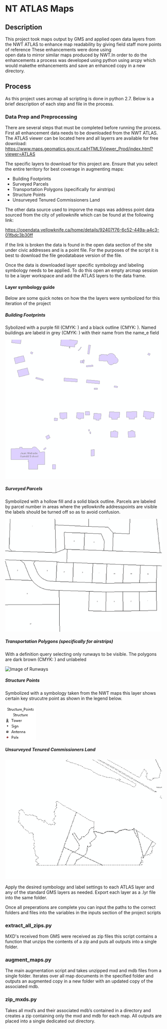 # NT ATLAS Maps

## Description

This project took maps output by GMS and applied open data layers from the NWT ATLAS to enhance
map readability by giving field staff more points of reference These enhancements were done using  
open data to mirror similar maps produced by NWT.In order to do the enhancements a process was 
developed using python using arcpy which would makethe enhancements and save an enhanced copy 
in a new directory.

## Process

As this project uses arcmap all scripting is done in python 2.7. Below is a brief description of each step
and file in the process.

### Data Prep and Preprocessing

There are several steps that must be completed before running the process. First all enhancement data
needs to be downloaded from the NWT ATLAS. The ATLAS viewer can be located here and all layerrs are available 
for free download: https://www.maps.geomatics.gov.nt.ca/HTML5Viewer_Prod/index.html?viewer=ATLAS  

The specific layers to download for this project are. Ensure that you select the entire territory for best
coverage in augmenting maps:
    
- Building Footprints
- Surveyed Parcels
- Transportation Polygons (specifically for airstrips)
- Structure Points
- Unsurveyed Tenured Commissioners Land

The other data source used to imporve the maps was address point data sourced from the city of yellowknife
which can be found at the following link: 

https://opendata.yellowknife.ca/home/details/92407f76-6c52-449a-a4c3-01fbdc3b30ff

if the link is broken the data is found in the open data section of the site under civic addresses and is a
point file. For the purposes of the script it is best to download the file geodatabase version of the file.

Once the data is downloaded layer specific symbology and labeling symbology needs to be applied. To do this 
open an empty arcmap session to be a layer workspace and add the ATLAS layers to the data frame.

#### Layer symbology guide

Below are some quick notes on how the the layers were symbolized for this iteration of the project

##### Building Footprints

Sybolized with a purple fill (CMYK: ) and a black outline (CMYK: ). Named buildings are labeld in grey 
(CMYK: ) with their name from the name_e field

![Image of Building Footprints](images/building_footprints.png)

##### Surveyed Parcels

Symbolized with a hollow fill and a solid black outline. Parcels are labeled by parcel number in areas where 
the yellowknife addresspoints are visible the labels should be turned off so as to avoid confusion.

![Image of Surveyed Parcels](images/surveyed_parcels.png)

##### Transportation Polygons (specifically for airstrips)

With a definition query selecting only runways to be visible. The polygons are dark brown (CMYK: ) and unlabeled

![Image of Runways](images/tranportation_polygons.png)

##### Structure Points

Symbolized with a symbology taken from the NWT maps this layer shows certain key strucutre point as shown in the legend below.

![Image of structure points](images/structure_points.png)

##### Unsurveyed Tenured Commissioners Land

![Image of unsurveyed parcels](images/unsurveyed_parcels.png)

Apply the desired symbology and label settings to each ATLAS layer and any of the standard GMS layers
as needed. Export each layer as a .lyr file into the same folder.

Once all preperations are complete you can input the paths to the correct folders and files into the variables
in the inputs section of the project scripts 

### extract_all_zips.py

MXD's received from GMS were received as zip files this script contains a function that
unzips the contents of a zip and puts all outputs into a single folder.

### augment_maps.py

The main augmentation script and takes unzipped mxd and mdb files from a single folder. Iterates over
all map documents in the specified folder and outputs an augmented copy in a new folder with an
updated copy of the associated mdb.

### zip_mxds.py

Takes all mxd’s and their associated mdb’s contained in a directory and creates a zip containing only the mxd 
and mdb for each map. All outputs are placed into a single dedicated out directory.